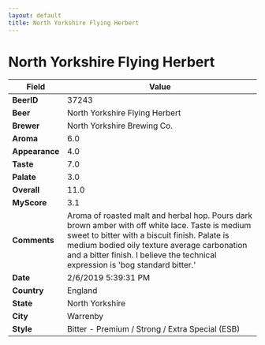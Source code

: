 ```yaml
---
layout: default
title: North Yorkshire Flying Herbert
---
```


# North Yorkshire Flying Herbert

| Field         | Value     |
|---------------|-----------|
| **BeerID** | 37243 |
| **Beer** | North Yorkshire Flying Herbert |
| **Brewer** | North Yorkshire Brewing Co. |
| **Aroma** | 6.0 |
| **Appearance** | 4.0 |
| **Taste** | 7.0 |
| **Palate** | 3.0 |
| **Overall** | 11.0 |
| **MyScore** | 3.1 |
| **Comments** | Aroma of roasted malt and herbal hop. Pours dark brown amber with off white lace. Taste is medium sweet to bitter with a biscuit finish. Palate is medium bodied oily texture average carbonation and a bitter finish. I believe the technical expression is 'bog standard bitter.' |
| **Date** | 2/6/2019 5:39:31 PM |
| **Country** | England |
| **State** | North Yorkshire |
| **City** | Warrenby |
| **Style** | Bitter - Premium / Strong / Extra Special (ESB) |
